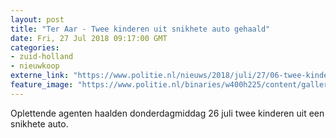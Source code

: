 ```yaml
---
layout: post
title: "Ter Aar - Twee kinderen uit snikhete auto gehaald"
date: Fri, 27 Jul 2018 09:17:00 GMT
categories: 
- zuid-holland 
- nieuwkoop 
externe_link: "https://www.politie.nl/nieuws/2018/juli/27/06-twee-kinderen-uit-snikhete-auto-gehaald.html"
feature_image: "https://www.politie.nl/binaries/w400h225/content/gallery/politie/stockfotos/infra-en-voertuigen/zijkant-politieauto-met-logo.jpg"
---
```


Oplettende agenten haalden donderdagmiddag 26 juli twee kinderen uit een snikhete auto.
